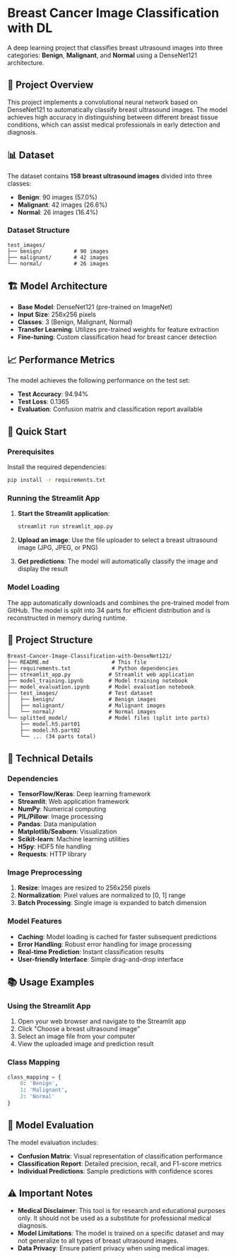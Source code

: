 # Breast Cancer Image Classification with DL

A deep learning project that classifies breast ultrasound images into three categories: **Benign**, **Malignant**, and **Normal** using a DenseNet121 architecture.

## 🎯 Project Overview

This project implements a convolutional neural network based on DenseNet121 to automatically classify breast ultrasound images. The model achieves high accuracy in distinguishing between different breast tissue conditions, which can assist medical professionals in early detection and diagnosis.

## 📊 Dataset

The dataset contains **158 breast ultrasound images** divided into three classes:

- **Benign**: 90 images (57.0%)
- **Malignant**: 42 images (26.6%) 
- **Normal**: 26 images (16.4%)

### Dataset Structure
```
test_images/
├── benign/          # 90 images
├── malignant/       # 42 images
└── normal/          # 26 images
```

## 🏗️ Model Architecture

- **Base Model**: DenseNet121 (pre-trained on ImageNet)
- **Input Size**: 256x256 pixels
- **Classes**: 3 (Benign, Malignant, Normal)
- **Transfer Learning**: Utilizes pre-trained weights for feature extraction
- **Fine-tuning**: Custom classification head for breast cancer detection

## 📈 Performance Metrics

The model achieves the following performance on the test set:

- **Test Accuracy**: 94.94%
- **Test Loss**: 0.1365
- **Evaluation**: Confusion matrix and classification report available

## 🚀 Quick Start

### Prerequisites

Install the required dependencies:

```bash
pip install -r requirements.txt
```

### Running the Streamlit App

1. **Start the Streamlit application**:
   ```bash
   streamlit run streamlit_app.py
   ```

2. **Upload an image**: Use the file uploader to select a breast ultrasound image (JPG, JPEG, or PNG)

3. **Get predictions**: The model will automatically classify the image and display the result

### Model Loading

The app automatically downloads and combines the pre-trained model from GitHub. The model is split into 34 parts for efficient distribution and is reconstructed in memory during runtime.

## 📁 Project Structure

```
Breast-Cancer-Image-Classification-with-DenseNet121/
├── README.md                    # This file
├── requirements.txt             # Python dependencies
├── streamlit_app.py            # Streamlit web application
├── model_training.ipynb        # Model training notebook
├── model_evaluation.ipynb      # Model evaluation notebook
├── test_images/                # Test dataset
│   ├── benign/                 # Benign images
│   ├── malignant/              # Malignant images
│   └── normal/                 # Normal images
└── splitted_model/             # Model files (split into parts)
    ├── model.h5.part01
    ├── model.h5.part02
    └── ... (34 parts total)
```

## 🔧 Technical Details

### Dependencies

- **TensorFlow/Keras**: Deep learning framework
- **Streamlit**: Web application framework
- **NumPy**: Numerical computing
- **PIL/Pillow**: Image processing
- **Pandas**: Data manipulation
- **Matplotlib/Seaborn**: Visualization
- **Scikit-learn**: Machine learning utilities
- **H5py**: HDF5 file handling
- **Requests**: HTTP library

### Image Preprocessing

1. **Resize**: Images are resized to 256x256 pixels
2. **Normalization**: Pixel values are normalized to [0, 1] range
3. **Batch Processing**: Single image is expanded to batch dimension

### Model Features

- **Caching**: Model loading is cached for faster subsequent predictions
- **Error Handling**: Robust error handling for image processing
- **Real-time Prediction**: Instant classification results
- **User-friendly Interface**: Simple drag-and-drop interface

## 📚 Usage Examples

### Using the Streamlit App

1. Open your web browser and navigate to the Streamlit app
2. Click "Choose a breast ultrasound image" 
3. Select an image file from your computer
4. View the uploaded image and prediction result

### Class Mapping

```python
class_mapping = {
    0: 'Benign',
    1: 'Malignant', 
    2: 'Normal'
}
```

## 🔬 Model Evaluation

The model evaluation includes:

- **Confusion Matrix**: Visual representation of classification performance
- **Classification Report**: Detailed precision, recall, and F1-score metrics
- **Individual Predictions**: Sample predictions with confidence scores

## ⚠️ Important Notes

- **Medical Disclaimer**: This tool is for research and educational purposes only. It should not be used as a substitute for professional medical diagnosis.
- **Model Limitations**: The model is trained on a specific dataset and may not generalize to all types of breast ultrasound images.
- **Data Privacy**: Ensure patient privacy when using medical images.

